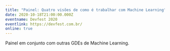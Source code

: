 ```yaml
---
title: "Painel: Quatro visões de como é trabalhar com Machine Learning"
date: 2020-10-18T21:00:00.000Z
eventname: Devfest 2020
eventlink: https://devfest.com.br/
online: true
---
```

Painel em conjunto com outras GDEs de Machine Learning.